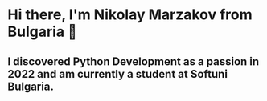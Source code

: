 # Hi there, I'm Nikolay Marzakov from Bulgaria 👋 

## I discovered Python Development as a passion in 2022 and am currently a student at Softuni Bulgaria.
